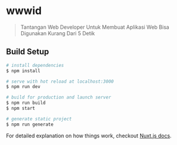 # wwwid

> Tantangan Web Developer Untuk Membuat Aplikasi Web Bisa Digunakan Kurang Dari 5 Detik

## Build Setup

``` bash
# install dependencies
$ npm install

# serve with hot reload at localhost:3000
$ npm run dev

# build for production and launch server
$ npm run build
$ npm start

# generate static project
$ npm run generate
```

For detailed explanation on how things work, checkout [Nuxt.js docs](https://nuxtjs.org).
